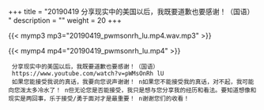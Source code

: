 +++
title = "20190419  分享现实中的美国以后，我既要道歉也要感谢！（国语） "
description = ""
weight = 20
+++

{{< mymp3 mp3="20190419_pwmsonrh_lu.mp4.wav.mp3" >}}

{{< mymp4 mp4="20190419_pwmsonrh_lu.mp4" >}}

     分享现实中的美国以后，我既要道歉也要感谢！（国语） 
     https://www.youtube.com/watch?v=pWMsOnRh lU 
     如果您能接受我说的真话，我要向您说声谢谢！ n如果您不能接受我的真话，对不起，我可能向您泼太多冷水了！ n但无论您是否能接受，我只是想与您分享我的经历和看法。要知道想像和现实是两回事，乐于接受/勇于面对才是最重要！ n谢谢您们的收看！ 
